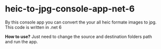 # heic-to-jpg-console-app-net-6
By this console app you can convert the your all heic formate images to jpg. 
This code is written in .net 6

**How to use?**
Just need to change the source and destination folders path and run the app.
